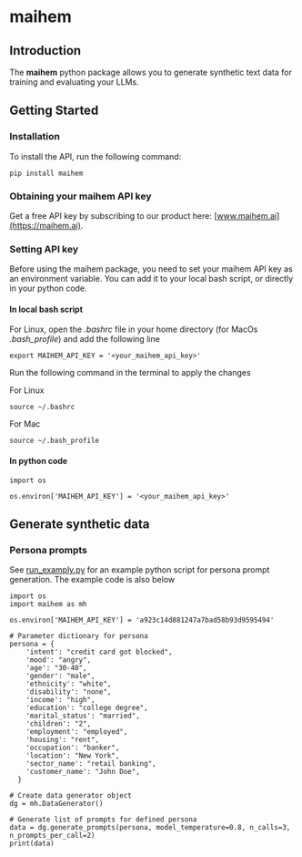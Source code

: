 # maihem

## Introduction
The **maihem** python package allows you to generate synthetic text data for training and evaluating your LLMs.

## Getting Started
### Installation
To install the API, run the following command:
```
pip install maihem
```
### Obtaining your maihem API key
Get a free API key by subscribing to our product here: [www.maihem.ai](https://maihem.ai).

### Setting API key
Before using the maihem package, you need to set your maihem API key as an environment variable. You can add it to your local bash script, or directly in your python code.

#### In local bash script
For Linux, open the *.bashrc* file in your home directory (for MacOs *.bash_profile*) and add the following line
```
export MAIHEM_API_KEY = '<your_maihem_api_key>'
```

Run the following command in the terminal to apply the changes

For Linux
```
source ~/.bashrc
```

For Mac
```
source ~/.bash_profile
```

#### In python code
```
import os

os.environ['MAIHEM_API_KEY'] = '<your_maihem_api_key>'
```

## Generate synthetic data

### Persona prompts

See [run_examply.py](./run_example.py) for an example python script for persona prompt generation. The example code is also below

```
import os
import maihem as mh

os.environ['MAIHEM_API_KEY'] = 'a923c14d881247a7bad58b93d9595494'

# Parameter dictionary for persona
persona = {
    'intent': "credit card got blocked",
    'mood': "angry",
    'age': "30-40",
    'gender': "male",
    'ethnicity': "white",
    'disability': "none",
    'income': "high",
    'education': "college degree",
    'marital_status': "married",
    'children': "2",
    'employment': "employed",
    'housing': "rent",
    'occupation': "banker",
    'location': "New York",
    'sector_name': "retail banking",
    'customer_name': "John Doe",
  }

# Create data generator object
dg = mh.DataGenerator()

# Generate list of prompts for defined persona
data = dg.generate_prompts(persona, model_temperature=0.8, n_calls=3, n_prompts_per_call=2)
print(data)
```



